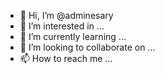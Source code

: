 - 👋 Hi, I’m @adminesary
- 👀 I’m interested in ...
- 🌱 I’m currently learning ...
- 💞️ I’m looking to collaborate on ...
- 📫 How to reach me ...

<!---
adminesary/adminesary is a ✨ special ✨ repository because its `README.md` (this file) appears on your GitHub profile.
You can click the Preview link to take a look at your changes.
--->
